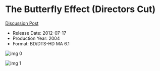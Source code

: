 # The Butterfly Effect (Directors Cut)

[Discussion Post](https://www.avsforum.com/threads/bass-eq-for-filtered-movies.2995212/post-57814472)

* Release Date: 2012-07-17
* Production Year: 2004
* Format: BD/DTS-HD MA 6.1

![img 0](https://i.imgur.com/VZdbeFH.jpg)

![img 1](https://i.imgur.com/4SHChTP.jpg)

